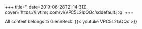 +++
title=''
date=2019-06-28T21:14:31Z
cover='https://i.ytimg.com/vi/VPC5L2IpQQc/sddefault.jpg'
+++

All content belongs to GlennBeck.
{{< youtube VPC5L2IpQQc >}}
